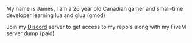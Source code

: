 My name is James, I am a 26 year old Canadian gamer and small-time developer learning lua and glua (gmod)

Join my [Discord](https://discord.gg/4rwz3z9fS5) server to get access to my repo's along with my FiveM server dump (paid)
